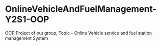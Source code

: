 # OnlineVehicleAndFuelManagement-Y2S1-OOP
OOP Project of out group, Topic - Online Vehicle service and fuel station management System
